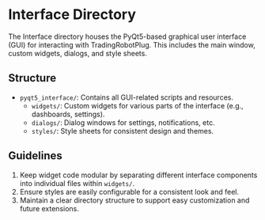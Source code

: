 # Interface Directory

The Interface directory houses the PyQt5-based graphical user interface (GUI) for interacting with TradingRobotPlug. This includes the main window, custom widgets, dialogs, and style sheets.

## Structure
- `pyqt5_interface/`: Contains all GUI-related scripts and resources.
  - `widgets/`: Custom widgets for various parts of the interface (e.g., dashboards, settings).
  - `dialogs/`: Dialog windows for settings, notifications, etc.
  - `styles/`: Style sheets for consistent design and themes.

## Guidelines
1. Keep widget code modular by separating different interface components into individual files within `widgets/`.
2. Ensure styles are easily configurable for a consistent look and feel.
3. Maintain a clear directory structure to support easy customization and future extensions.